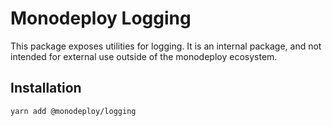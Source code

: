 # Monodeploy Logging

This package exposes utilities for logging. It is an internal package, and not intended for external use outside of the monodeploy ecosystem.

## Installation

```sh
yarn add @monodeploy/logging
```

